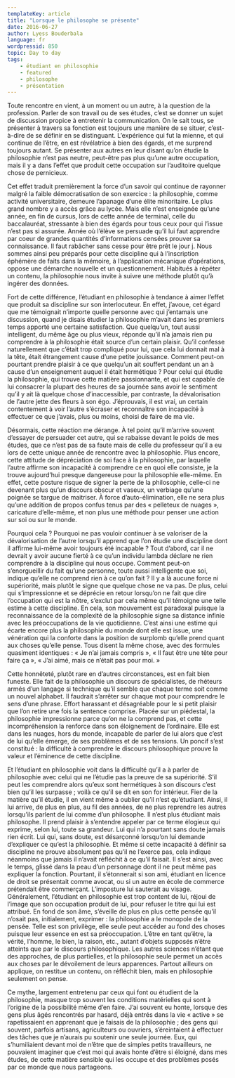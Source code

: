 ```yaml
---
templateKey: article
title: "Lorsque le philosophe se présente"
date: 2016-06-27
author: Lyess Bouderbala
language: fr
wordpressid: 850
topic: Day to day
tags:
    - étudiant en philosophie
    - featured
    - philosophe
    - présentation
---
```


Toute rencontre en vient, à un moment ou un autre, à la question de la profession. Parler de son travail ou de ses études, c’est se donner un sujet de discussion propice à entretenir la communication. On le sait tous, se présenter à travers sa fonction est toujours une manière de se situer, c’est-à-dire de se définir en se distinguant. L’expérience qui fut la mienne, et qui continue de l’être, en est révélatrice à bien des égards, et me surprend toujours autant. Se présenter aux autres en leur disant qu’on étudie la philosophie n’est pas neutre, peut-être pas plus qu’une autre occupation, mais il y a dans l’effet que produit cette occupation sur l’auditoire quelque chose de pernicieux.

Cet effet traduit premièrement la force d’un savoir qui continue de rayonner malgré la faible démocratisation de son exercice : la philosophie, comme activité universitaire, demeure l’apanage d’une élite minoritaire. Le plus grand nombre y a accès grâce au lycée. Mais elle n’est enseignée qu’une année, en fin de cursus, lors de cette année de terminal, celle du baccalauréat, stressante à bien des égards pour tous ceux pour qui l’issue n’est pas si assurée. Année où l’élève se persuade qu’il lui faut apprendre par coeur de grandes quantités d’informations censées prouver sa connaissance. Il faut rabâcher sans cesse pour être prêt le jour j. Nous sommes ainsi peu préparés pour cette discipline qui à l’inscription éphémère de faits dans la mémoire, à l’application mécanique d’opérations, oppose une démarche nouvelle et un questionnement. Habitués à répéter un contenu, la philosophie nous invite à suivre une méthode plutôt qu’à ingérer des données.

Fort de cette différence, l’étudiant en philosophie à tendance à aimer l’effet que produit sa discipline sur son interlocuteur. En effet, j’avoue, cet égard que me témoignait n’importe quelle personne avec qui j’entamais une discussion, quand je disais étudier la philosophie m’avait dans les premiers temps apporté une certaine satisfaction. Que quelqu’un, tout aussi intelligent, du même âge ou plus vieux, réponde qu’il n’a jamais rien pu comprendre à la philosophie était source d’un certain plaisir. Qu’il confesse naturellement que c’était trop compliqué pour lui, que cela lui donnait mal à la tête, était étrangement cause d’une petite jouissance. Comment peut-on pourtant prendre plaisir à ce que quelqu’un ait souffert pendant un an à cause d’un enseignement auquel il était hermétique ? Pour celui qui étudie la philosophie, qui trouve cette matière passionnante, et qui est capable de lui consacrer la plupart des heures de sa journée sans avoir le sentiment qu’il y ait là quelque chose d’inaccessible, par contraste, la dévalorisation de l’autre jette des fleurs à son égo. J’éprouvais, il est vrai, un certain contentement à voir l’autre s’écraser et reconnaître son incapacité à effectuer ce que j’avais, plus ou moins, choisi de faire de ma vie.

Désormais, cette réaction me dérange. À tel point qu’il m’arrive souvent d’essayer de persuader cet autre, qui se rabaisse devant le poids de mes études, que ce n’est pas de sa faute mais de celle du professeur qu’il a eu lors de cette unique année de rencontre avec la philosophie. Plus encore, cette attitude de dépréciation de soi face à la philosophie, par laquelle l’autre affirme son incapacité à comprendre ce en quoi elle consiste, je la trouve aujourd’hui presque dangereuse pour la philosophie elle-même. En effet, cette posture risque de signer la perte de la philosophie, celle-ci ne devenant plus qu’un discours obscur et vaseux, un verbiage qu’une poignée se targue de maitriser. À force d’auto-élimination, elle ne sera plus qu’une addition de propos confus tenus par des « pelleteux de nuages », caricature d’elle-même, et non plus une méthode pour penser une action sur soi ou sur le monde.

Pourquoi cela ? Pourquoi ne pas vouloir continuer à se valoriser de la dévalorisation de l’autre lorsqu’il apprend que l’on étudie une discipline dont il affirme lui-même avoir toujours été incapable ? Tout d’abord, car il ne devrait y avoir aucune fierté à ce qu’un individu lambda déclare ne rien comprendre à la discipline qui nous occupe. Comment peut-on s’enorgueillir du fait qu’une personne, toute aussi intelligente que soi, indique qu’elle ne comprend rien à ce qu’on fait ? Il y a là aucune force ni supériorité, mais plutôt le signe que quelque chose ne va pas.
De plus, celui qui s’impressionne et se déprécie en retour lorsqu’on ne fait que dire l’occupation qui est la nôtre, s’exclut par cela même qu’il témoigne une telle estime à cette discipline. En cela, son mouvement est paradoxal puisque la reconnaissance de la complexité de la philosophie signe sa distance infinie avec les préoccupations de la vie quotidienne. C’est ainsi une estime qui écarte encore plus la philosophie du monde dont elle est issue, une vénération qui la conforte dans la position de surplomb qu’elle prend quant aux choses qu’elle pense. Tous disent la même chose, avec des formules quasiment identiques : « Je n’ai jamais compris », « Il faut être une tête pour faire ça », « J’ai aimé, mais ce n’était pas pour moi. »

Cette honnêteté, plutôt rare en d’autres circonstances, est en fait bien funeste. Elle fait de la philosophie un discours de spécialistes, de rhéteurs armés d’un langage si technique qu’il semble que chaque terme soit comme un nouvel alphabet. Il faudrait s’arrêter sur chaque mot pour comprendre le sens d’une phrase. Effort harassant et désagréable pour le si petit plaisir que l’on retire une fois la sentence comprise. Placée sur un piédestal, la philosophie impressionne parce qu’on ne la comprend pas, et cette incompréhension la renforce dans son éloignement de l’ordinaire. Elle est dans les nuages, hors du monde, incapable de parler de lui alors que c’est de lui qu’elle émerge, de ses problèmes et de ses tensions. Un poncif s’est constitué : la difficulté à comprendre le discours philosophique prouve la valeur et l’éminence de cette discipline.

Et l’étudiant en philosophie voit dans la difficulté qu’il a à parler de philosophie avec celui qui ne l’étudie pas la preuve de sa supériorité. S’il peut les comprendre alors qu’eux sont hermétiques à son discours c’est bien qu’il les surpasse ; voilà ce qu’il se dit en son for intérieur. Fier de la matière qu’il étudie, il en vient même à oublier qu’il n’est qu’étudiant. Ainsi, il lui arrive, de plus en plus, au fil des années, de ne plus reprendre les autres lorsqu’ils parlent de lui comme d’un philosophe. Il n’est plus étudiant mais philosophe. Il prend plaisir à s’entendre appeler par ce terme élogieux qui exprime, selon lui, toute sa grandeur. Lui qui n’a pourtant sans doute jamais rien écrit. Lui qui, sans doute, est désarçonné lorsqu’on lui demande d’expliquer ce qu’est la philosophie. Et même si cette incapacité à définir sa discipline ne prouve absolument pas qu’il ne l’exerce pas, cela indique néanmoins que jamais il n’avait réfléchit à ce qu’il faisait. Il s’est ainsi, avec le temps, glissé dans la peau d’un personnage dont il ne peut même pas expliquer la fonction. Pourtant, il s’étonnerait si son ami, étudiant en licence de droit se présentait comme avocat, ou si un autre en école de commerce prétendait être commerçant. L’imposture lui sauterait au visage.
Généralement, l’étudiant en philosophie est trop content de lui, réjoui de l’image que son occupation produit de lui, pour refuser le titre qui lui est attribué. En fond de son âme, s’éveille de plus en plus cette pensée qu’il n’osait pas, initialement, exprimer : la philosophie a le monopole de la pensée. Telle est son privilège, elle seule peut accéder au fond des choses puisque leur essence en est sa préoccupation. L’être en tant qu’être, la vérité, l’homme, le bien, la raison, etc., autant d’objets supposés n’être atteints que par le discours philosophique. Les autres sciences n’étant que des approches, de plus partielles, et la philosophie seule permet un accès aux choses par le dévoilement de leurs apparences. Partout ailleurs on applique, on restitue un contenu, on réfléchit bien, mais en philosophie seulement on pense.

Ce mythe, largement entretenu par ceux qui font ou étudient de la philosophie, masque trop souvent les conditions matérielles qui sont à l’origine de la possibilité même d’en faire. J’ai souvent eu honte, lorsque des gens plus âgés rencontrés par hasard, déjà entrés dans la vie « active » se rapetissaient en apprenant que je faisais de la philosophie ; des gens qui souvent, parfois artisans, agriculteurs ou ouvriers, s’éreintaient à effectuer des tâches que je n’aurais pu soutenir une seule journée. Eux, qui s’humiliaient devant moi de n’être que de simples petits travailleurs, ne pouvaient imaginer que c’est moi qui avais honte d’être si éloigné, dans mes études, de cette matière sensible qui les occupe et des problèmes posés par ce monde que nous partageons.

